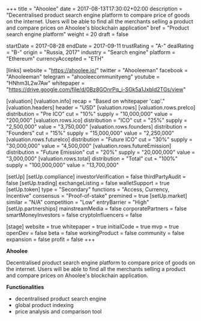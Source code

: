 +++
title = "Ahoolee"
date = 2017-08-13T17:30:02+02:00
description = "Decentralised product search engine platform to compare price of goods on the internet. Users will be able to find all the merchants selling a product and compare prices on Ahoolee's blockchain application"
bref = "Product search engine platform"
weight = 20
draft = false

startDate = 2017-08-28
endDate = 2017-09-11
trustRating = "A-"
dealRating = "B-"
origin = "Russia, 2017"
industry = "Search engine"
platform = "Ethereum"
currencyAccepted = "ETH"

[links]
  website = "https://ahoolee.io/"
  twitter = "Ahooleeman"
  facebook = "Ahooleeman"
  telegram = "ahooleecommunityeng"
  youtube = "HNhm3L2w7Aw"
  whitepaper = "https://drive.google.com/file/d/0Bz8GOnrPq_i-SGk5a1Jxbld2TGs/view"

[valuation]
  [valuation.info]
    recap = "Based on whitepaper 'cap'."
  [valuation.headers]
    header = "USD"
  [valuation.rows]
    [valuation.rows.preIco]
      distribution = "Pre ICO"
      cut = "10%"
      supply = "10,000,000"
      value = "200,000"
    [valuation.rows.ico]
      distribution = "ICO"
      cut = "25%"
      supply = "2,500,000"
      value = "3,750,000"
    [valuation.rows.founders]
      distribution = "Founders"
      cut = "15%"
      supply = "15,000,000"
      value = "2,250,000"
    [valuation.rows.futureIco]
      distribution = "Future ICO"
      cut = "30%"
      supply = "30,000,000"
      value = "4,500,000"
    [valuation.rows.futureEmission]
      distribution = "Future Emission"
      cut = "20%"
      supply = "20,000,000"
      value = "3,000,000"
    [valuation.rows.total]
      distribution = "Total"
      cut = "100%"
      supply = "100,000,000"
      value = "13,700,000"

[setUp]
  [setUp.compliance]
    investorVerification = false
    thirdPartyAudit = false
  [setUp.trading]
    exchangeListing = false
    walletSupport = true
  [setUp.token]
    type = "Secondary"
    functions = "Access, Currency, Incentive"
    consensus = "Proof-of-stake"
    premined = true
  [setUp.market]
    similar = "N/A"
    competition = "Low"
    entryBarrier = "High"
  [setUp.partnerships]
    mainstreamMedia = false
    corporatePartners = false
    smartMoneyInvestors = false
    cryptoInfluencers = false

[stage]
  website = true
  whitepaper = true
  initialCode = true
  mvp = true
  openDev = false
  beta = false
  workingProduct = false
  community = false
  expansion = false
  profit = false
+++

**Ahoolee**

Decentralised product search engine platform to compare price of goods on the internet. Users will be able to find all the merchants selling a product and compare prices on Ahoolee's blockchain application.

**Functionalities**

* decentralised product search engine
* global product indexing
* price analysis and comparison tool
